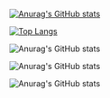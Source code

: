 [![Anurag's GitHub stats](https://github-readme-stats.vercel.app/api?username=nihatcanertug)](https://github.com/anuraghazra/github-readme-stats) 

[![Top Langs](https://github-readme-stats.vercel.app/api/top-langs/?username=nihatcanertug&exclude_repo=github-readme-stats,anuraghazra.github.io)](https://github.com/anuraghazra/github-readme-stats)

![Anurag's GitHub stats](https://github-readme-stats.vercel.app/api?username=nihatcanertug&hide=contribs,prs)


![Anurag's GitHub stats](https://github-readme-stats.vercel.app/api?username=nihatcanertug&count_private=true)


![Anurag's GitHub stats](https://github-readme-stats.vercel.app/api?username=anuraghazra&show_icons=true)
